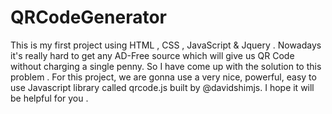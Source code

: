 # QRCodeGenerator
This is my first project using HTML , CSS , JavaScript & Jquery . Nowadays it's really hard to get any AD-Free source which will give us  QR Code without charging a single penny. So I have come up with the solution to this problem . For this project, we are gonna use a very nice, powerful, easy to use Javascript library called qrcode.js built by @davidshimjs. I hope it will be helpful for you .
